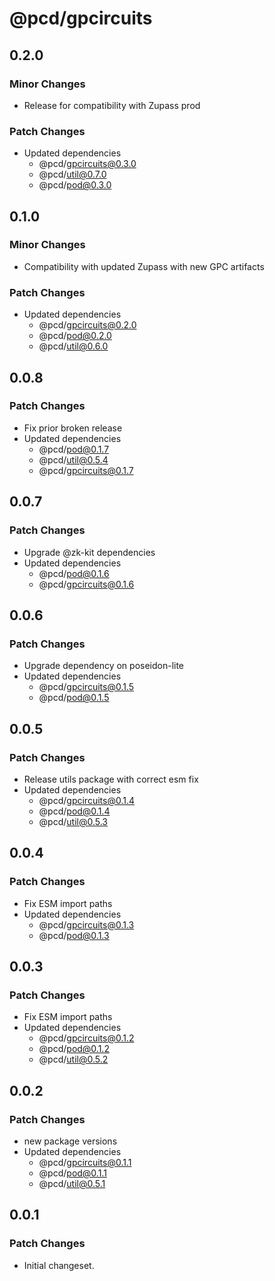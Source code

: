 # @pcd/gpcircuits

## 0.2.0

### Minor Changes

- Release for compatibility with Zupass prod

### Patch Changes

- Updated dependencies
  - @pcd/gpcircuits@0.3.0
  - @pcd/util@0.7.0
  - @pcd/pod@0.3.0

## 0.1.0

### Minor Changes

- Compatibility with updated Zupass with new GPC artifacts

### Patch Changes

- Updated dependencies
  - @pcd/gpcircuits@0.2.0
  - @pcd/pod@0.2.0
  - @pcd/util@0.6.0

## 0.0.8

### Patch Changes

- Fix prior broken release
- Updated dependencies
  - @pcd/pod@0.1.7
  - @pcd/util@0.5.4
  - @pcd/gpcircuits@0.1.7

## 0.0.7

### Patch Changes

- Upgrade @zk-kit dependencies
- Updated dependencies
  - @pcd/pod@0.1.6
  - @pcd/gpcircuits@0.1.6

## 0.0.6

### Patch Changes

- Upgrade dependency on poseidon-lite
- Updated dependencies
  - @pcd/gpcircuits@0.1.5
  - @pcd/pod@0.1.5

## 0.0.5

### Patch Changes

- Release utils package with correct esm fix
- Updated dependencies
  - @pcd/gpcircuits@0.1.4
  - @pcd/pod@0.1.4
  - @pcd/util@0.5.3

## 0.0.4

### Patch Changes

- Fix ESM import paths
- Updated dependencies
  - @pcd/gpcircuits@0.1.3
  - @pcd/pod@0.1.3

## 0.0.3

### Patch Changes

- Fix ESM import paths
- Updated dependencies
  - @pcd/gpcircuits@0.1.2
  - @pcd/pod@0.1.2
  - @pcd/util@0.5.2

## 0.0.2

### Patch Changes

- new package versions
- Updated dependencies
  - @pcd/gpcircuits@0.1.1
  - @pcd/pod@0.1.1
  - @pcd/util@0.5.1

## 0.0.1

### Patch Changes

- Initial changeset.
